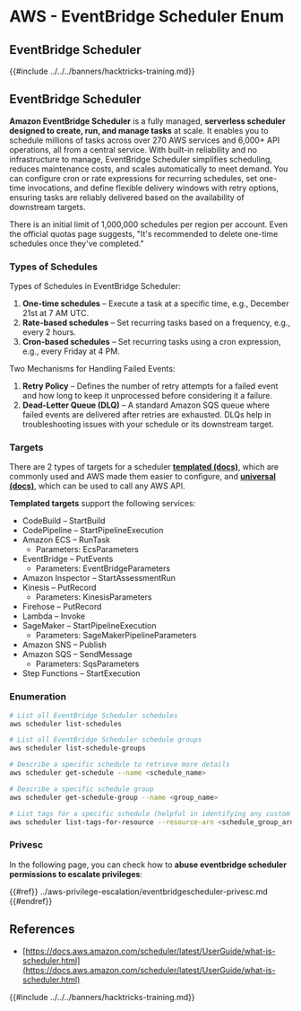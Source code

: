 # AWS - EventBridge Scheduler Enum

## EventBridge Scheduler

{{#include ../../../banners/hacktricks-training.md}}

## EventBridge Scheduler

**Amazon EventBridge Scheduler** is a fully managed, **serverless scheduler designed to create, run, and manage tasks** at scale. It enables you to schedule millions of tasks across over 270 AWS services and 6,000+ API operations, all from a central service. With built-in reliability and no infrastructure to manage, EventBridge Scheduler simplifies scheduling, reduces maintenance costs, and scales automatically to meet demand. You can configure cron or rate expressions for recurring schedules, set one-time invocations, and define flexible delivery windows with retry options, ensuring tasks are reliably delivered based on the availability of downstream targets.

There is an initial limit of 1,000,000 schedules per region per account. Even the official quotas page suggests, "It's recommended to delete one-time schedules once they've completed."

### Types of Schedules

Types of Schedules in EventBridge Scheduler:

1. **One-time schedules** – Execute a task at a specific time, e.g., December 21st at 7 AM UTC.
2. **Rate-based schedules** – Set recurring tasks based on a frequency, e.g., every 2 hours.
3. **Cron-based schedules** – Set recurring tasks using a cron expression, e.g., every Friday at 4 PM.

Two Mechanisms for Handling Failed Events:

1. **Retry Policy** – Defines the number of retry attempts for a failed event and how long to keep it unprocessed before considering it a failure.
2. **Dead-Letter Queue (DLQ)** – A standard Amazon SQS queue where failed events are delivered after retries are exhausted. DLQs help in troubleshooting issues with your schedule or its downstream target.

### Targets

There are 2 types of targets for a scheduler [**templated (docs)**](https://docs.aws.amazon.com/scheduler/latest/UserGuide/managing-targets-templated.html), which are commonly used and AWS made them easier to configure, and [**universal (docs)**](https://docs.aws.amazon.com/scheduler/latest/UserGuide/managing-targets-universal.html), which can be used to call any AWS API.

**Templated targets** support the following services:

- CodeBuild – StartBuild
- CodePipeline – StartPipelineExecution
- Amazon ECS – RunTask
  - Parameters: EcsParameters
- EventBridge – PutEvents
  - Parameters: EventBridgeParameters
- Amazon Inspector – StartAssessmentRun
- Kinesis – PutRecord
  - Parameters: KinesisParameters
- Firehose – PutRecord
- Lambda – Invoke
- SageMaker – StartPipelineExecution
  - Parameters: SageMakerPipelineParameters
- Amazon SNS – Publish
- Amazon SQS – SendMessage
  - Parameters: SqsParameters
- Step Functions – StartExecution

### Enumeration

```bash
# List all EventBridge Scheduler schedules
aws scheduler list-schedules

# List all EventBridge Scheduler schedule groups
aws scheduler list-schedule-groups

# Describe a specific schedule to retrieve more details
aws scheduler get-schedule --name <schedule_name>

# Describe a specific schedule group
aws scheduler get-schedule-group --name <group_name>

# List tags for a specific schedule (helpful in identifying any custom tags or permissions)
aws scheduler list-tags-for-resource --resource-arn <schedule_group_arn>
```

### Privesc

In the following page, you can check how to **abuse eventbridge scheduler permissions to escalate privileges**:

{{#ref}}
../aws-privilege-escalation/eventbridgescheduler-privesc.md
{{#endref}}

## References

- [https://docs.aws.amazon.com/scheduler/latest/UserGuide/what-is-scheduler.html](https://docs.aws.amazon.com/scheduler/latest/UserGuide/what-is-scheduler.html)

{{#include ../../../banners/hacktricks-training.md}}




